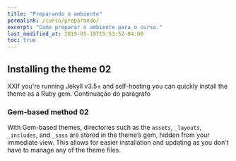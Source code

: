 ```yaml
---
title: "Preparando o ambiente"
permalink: /curso/preparando/
excerpt: "Como preparar o ambiente para o curso."
last_modified_at: 2019-05-10T15:53:52-04:00
toc: true
---
```


## Installing the theme 02

XXIf you're running Jekyll v3.5+ and self-hosting you can quickly install the theme as a Ruby gem.
Continuação do parágrafo

### Gem-based method 02

With Gem-based themes, directories such as the `assets`, `_layouts`, `_includes`, and `_sass` are stored in the theme’s gem, hidden from your immediate view. This allows for easier installation and updating as you don't have to manage any of the theme files. 